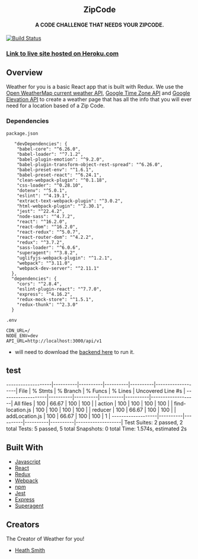 <h2 align="center">ZipCode</h2>
<h4 align="center">A CODE CHALLENGE THAT NEEDS YOUR ZIPCODE.</h4>

[![Build Status](https://travis-ci.org/Iamheathsmith/weather-by-zip-frontend.svg?branch=master)](https://travis-ci.org/Iamheathsmith/weather-by-zip-frontend)

### [Link to live site hosted on Heroku.com](https://weather-for-you-app.herokuapp.com/)

## Overview
Weather for you is a basic React app that is built with Redux. We use the [Open WeatherMap current weather API](https://openweathermap.org/api), [Google Time Zone API](https://developers.google.com/maps/documentation/timezone/start?hl=en_US) and [Google Elevation API](https://developers.google.com/maps/documentation/elevation/start) to create a weather page that has all the info that you will ever need for a location based of a Zip Code.

### Dependencies
`package.json`
```
   "devDependencies": {
    "babel-core": "^6.26.0",
    "babel-loader": "^7.1.2",
    "babel-plugin-emotion": "^9.2.0",
    "babel-plugin-transform-object-rest-spread": "^6.26.0",
    "babel-preset-env": "^1.6.1",
    "babel-preset-react": "^6.24.1",
    "clean-webpack-plugin": "^0.1.18",
    "css-loader": "^0.28.10",
    "dotenv": "^5.0.1",
    "eslint": "^4.19.1",
    "extract-text-webpack-plugin": "^3.0.2",
    "html-webpack-plugin": "^2.30.1",
    "jest": "^22.4.2",
    "node-sass": "^4.7.2",
    "react": "^16.2.0",
    "react-dom": "^16.2.0",
    "react-redux": "^5.0.7",
    "react-router-dom": "^4.2.2",
    "redux": "^3.7.2",
    "sass-loader": "^6.0.6",
    "superagent": "^3.8.2",
    "uglifyjs-webpack-plugin": "^1.2.1",
    "webpack": "^3.11.0",
    "webpack-dev-server": "^2.11.1"
  },
  "dependencies": {
    "cors": "^2.8.4",
    "eslint-plugin-react": "^7.7.0",
    "express": "^4.16.2",
    "redux-mock-store": "^1.5.1",
    "redux-thunk": "^2.3.0"
  }
```

`.env`
```
CDN_URL=/
NODE_ENV=dev
API_URL=http://localhost:3000/api/v1
```
* will need to download the [backend here](https://github.com/Iamheathsmith/weather-by-zip) to run it.

## test

-------------------|----------|----------|----------|----------|-------------------|
File               |  % Stmts | % Branch |  % Funcs |  % Lines | Uncovered Line #s |
-------------------|----------|----------|----------|----------|-------------------|
All files          |      100 |    66.67 |      100 |      100 |                   |
 action            |      100 |      100 |      100 |      100 |                   |
  find-location.js |      100 |      100 |      100 |      100 |                   |
 reducer           |      100 |    66.67 |      100 |      100 |                   |
  addLocation.js   |      100 |    66.67 |      100 |      100 |                 1 |
-------------------|----------|----------|----------|----------|-------------------|
Test Suites: 2 passed, 2 total
Tests:       5 passed, 5 total
Snapshots:   0 total
Time:        1.574s, estimated 2s

## Built With
* [Javascript](https://www.javascript.com/)
* [React](https://reactjs.org/)
* [Redux](https://redux.js.org/)
* [Webpack](https://webpack.js.org/)
* [npm](https://www.npmjs.com/)
* [Jest](https://www.npmjs.com/package/jest)
* [Express](https://www.npmjs.com/package/express)
* [Superagent](https://www.npmjs.com/package/superagent)

## Creators
The Creator of Weather for you!

* [Heath Smith](https://github.com/Iamheathsmith)
